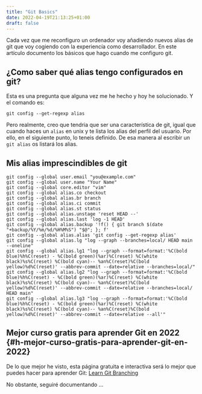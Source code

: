 ```yaml
---
title: "Git Basics"
date: 2022-04-19T21:13:25+01:00
draft: false
---
```

Cada vez que me reconfiguro un ordenador voy añadiendo nuevos alias de git que voy cogiendo con la experiencía como desarrollador. En este artículo documento los básicos que hago cuando me configuro git. 

## ¿Como saber qué alias tengo configurados en git?
Esta es una pregunta que alguna vez me he hecho y hoy he solucionado. Y el comando es:

`git config --get-regexp alias`

Pero realmente, creo que tendria que ser una característica de git, igual que cuando haces un `alias` en unix y te lista los alias del perfil del usuario. Por ello, en el siguiente punto, lo teneis definido.
De esa manera al escribir un `git alias` os listará los alias.

## Mis alias imprescindibles de git

```
git config --global user.email "you@example.com"
git config --global user.name "Your Name"
git config --global core.editor "vim"
git config --global alias.co checkout
git config --global alias.br branch
git config --global alias.ci commit
git config --global alias.st status
git config --global alias.unstage 'reset HEAD --'
git config --global alias.last 'log -1 HEAD'
git config --global alias.backup '!f() { git branch $(date "+backup/%Y/%m/%d/%H%M%S") "$@"; }; f'
git config --global alias.alias 'git config --get-regexp alias'
git config --global alias.lg "log --graph --branches=local/ HEAD main --oneline"
git config --global alias.lg1 "log --graph --format=format:'%C(bold blue)%h%C(reset) - %C(bold green)(%ar)%C(reset) %C(white black)%s%C(reset) %C(bold cyan)-- %an%C(reset)%C(bold yellow)%d%C(reset)' --abbrev-commit --date=relative --branches=local/"
git config --global alias.lg2 "log --graph --format=format:'%C(bold blue)%h%C(reset) - %C(bold green)(%ar)%C(reset) %C(white black)%s%C(reset) %C(bold cyan)-- %an%C(reset)%C(bold yellow)%d%C(reset)' --abbrev-commit --date=relative --branches=local/ HEAD main"
git config --global alias.lg3 "log --graph --format=format:'%C(bold blue)%h%C(reset) - %C(bold green)(%ar)%C(reset) %C(white black)%s%C(reset) %C(bold cyan)-- %an%C(reset)%C(bold yellow)%d%C(reset)' --abbrev-commit --date=relative --all'"
```

## Mejor curso gratis para aprender Git en 2022 {#h-mejor-curso-gratis-para-aprender-git-en-2022}

De lo que mejor he visto, esta página gratuita e interactiva será lo mejor que puedes hacer para aprender Git: <a href="https://learngitbranching.js.org/" target="_blank" rel="noreferrer noopener">Learn Git Branching</a>

No obstante, seguiré documentando ...